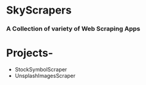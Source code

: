 # SkyScrapers

### A Collection of variety of Web Scraping Apps

# Projects-

- StockSymbolScraper
- UnsplashImagesScraper
